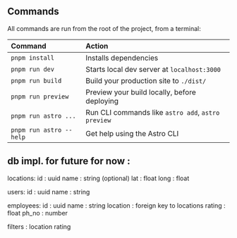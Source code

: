 
## Commands

All commands are run from the root of the project, from a terminal:

| Command                | Action                                             |
| :--------------------- | :------------------------------------------------- |
| `pnpm install`          | Installs dependencies                              |
| `pnpm run dev`          | Starts local dev server at `localhost:3000`        |
| `pnpm run build`        | Build your production site to `./dist/`            |
| `pnpm run preview`      | Preview your build locally, before deploying       |
| `pnpm run astro ...`    | Run CLI commands like `astro add`, `astro preview` |
| `pnpm run astro --help` | Get help using the Astro CLI                       |

## db impl. for future for now :

locations:
id : uuid
name : string
(optional)
lat : float
long : float

users:
id : uuid
name : string

employees:
id : uuid
name : string
location : foreign key to locations
rating : float
ph_no : number

filters :
location
rating